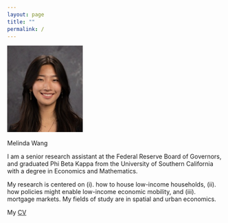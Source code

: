 ```yaml
---
layout: page
title: ""
permalink: /
---
```



![Headshot](/assets/images/picture3.png)

Melinda Wang


I am a senior research assistant at the Federal Reserve Board of Governors, and graduated Phi Beta Kappa from the University of Southern California with a degree in Economics and Mathematics.


My research is centered on (i). how to house low-income households, (ii). how policies might enable low-income economic mobility, and (iii). mortgage markets. My fields of study are in spatial and urban economics.

My <a href="/assets/MelindaWangCV.pdf">CV</a>

<span id="email"></span>
<script>
   const p = ['com', 'gmail', 'melindwang'].reverse();
   const e = document.getElementById('email');
   e.innerHTML = `You can reach me at <a href="mailto:${p[0]}@${p[1]}.${p[2]}">${p[0]}@${p[1]}.${p[2]}</a>`;
</script>

<!---
your comment goes here
and here
<h3>Available Work</h3>
<div class="publications">
 <div class="pub-entry">
   <div class="pub-title">
     The Impact of Expanding Universities to Local Real Estate
   </div>
   <div class="pub-authors">
     Advised by Professor Richard K. Green
   </div>
   <div class="pub-details">
     Senior Thesis, May 2023
   </div>
   <div class="pub-links">
     [<a href="/assets/MelindaWangSeniorThesis.pdf">Paper</a>]
   </div>
 </div>


 <div class="pub-entry">
   <div class="pub-title">
     Rural Revitalization: Evidence for Place Based Policies in Rural Areas
   </div>
   <div class="pub-details">
     October 2024, NSF Proposal
   </div>
   <div class="pub-links">
     [<a href="/assets/MelindaWangNSF.pdf">Paper</a>]
   </div>
 </div>
 <div class="pub-entry">
   <div class="pub-title">
     A microdroplet-accelerated Biginelli reaction: mechanisms and separation of isomers using IMS-MS, Chem. Sci., 2019,10, 4822-4827
   </div>
   <div class="pub-authors">
     with Navneet Sahota, Deyaa I. AbuSalim, Christopher J. Brown, Zhicaho Zhang,  Tarick J. El-Baba, Silas P. Cook and David E. Clemmer.
   </div>
   <div class="pub-details">
     May 2019
   </div>
   <div class="pub-links">
     [<a href="https://pubmed.ncbi.nlm.nih.gov/31160956/">Paper</a>]
   </div>
 </div>
</div>




<h3>Work in Progress</h3>
<div class="publications">
 <div class="pub-entry">
   <div class="pub-title">
     The Impact of Big Banks to Residential Mortgage Lending
   </div>
   <div class="pub-authors">
     With Ben Ranish, Gazi Kara, Michael Suher, and Ricardo Duque Gabriel.
   </div>
   <div class="pub-details">
     (pending publication approval)
   </div>
 </div>


 <div class="pub-entry">
   <div class="pub-title">
     Lending Decline to Low and Moderate Income Mortgage Borrowers
   </div>
   <div class="pub-authors">
     With Michael Suher, Gazi Kara, and Ricardo Duque Gabriel.
   </div>
 </div>
 <div class="pub-entry">
   <div class="pub-title">
     Fintech and Shadow Bank Lending in the Mortgage Market and Monetary Policy
Transmission
   </div>
   <div class="pub-authors">
     Research assistance for Gazi Kara and Gene Kang.
   </div>
 </div>
</div>


<h3>Experience</h3>
<div class="research-experience">
 <div class="experience-entry">
   <div class="institution">
     USC Lusk Center for Real Estate
   </div>
   <div class="location-date">
     Los Angeles, CA (2023)
   </div>
   <div class="supervisor">
     Professor Richard Green & Professor Susan Wachter
   </div>
 </div>


 <div class="experience-entry">
   <div class="institution">
     USC Marshall School of Business
   </div>
   <div class="location-date">
     Los Angeles, CA (2021)
   </div>
   <div class="supervisor">
     Professor Rodney Ramcharan
   </div>
 </div>


 <div class="experience-entry">
   <div class="institution">
     Indiana University Department of Sociology
   </div>
   <div class="location-date">
     Bloomington, IN (2019)
   </div>
   <div class="supervisor">
     Professor Dina Okamoto
   </div>
 </div>
</div>


<div class="education-section">
 <h2>University of Southern California</h2>
 <div class="degree">Bachelor of Science - Economics & Mathematics</div>
 <div class="years">2020 - 2023</div>
  <div class="honors">
   <div>1 of 5 students to receive Departmental and University Honors in Economics </div>
   <div>Junior-elect Phi Beta Kappa</div>
   <div>Easterlin Fellow, Department of Economics</div>
   <div>Economics Honors Society, President</div>
 </div>
</div>


-->
